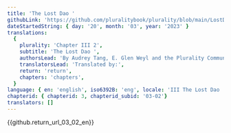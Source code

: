 ```yaml
---
title: 'The Lost Dao '
githubLink: 'https://github.com/pluralitybook/plurality/blob/main/LostDao.md'
dateStartedString: { day: '20', month: '03', year: '2023' }
translations:
  {
    plurality: 'Chapter III 2',
    subtitle: 'The Lost Dao ',
    authorsLead: 'By Audrey Tang, E. Glen Weyl and the Plurality Community',
    translatorsLead: 'Translated by:',
    return: 'return',
    chapters: 'chapters',
  }
language: { en: 'english', iso6392B: 'eng', locale: 'III The Lost Dao ' }
chapterid: { chapterid: 3, chapterid_subid: '03-02'}
translators: []
---
```

{{github.return_url_03_02_en}}
